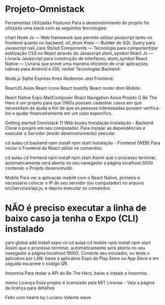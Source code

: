 # Projeto-Omnistack
Ferramentas Utilizadas
Features
Para o desenvolvimento do projeto foi utilizada uma stack com as seguintes tecnologias:

chart Node Js — Web framework que permite utilizar javascript tanto no frontend quanto no backend;
oil_drum Knex — Builder de SQL Query para Javascript
nail_care Styled Components — Tecnologia para componentizar estilização CSS no React através do Javascript
atom_symbol React Js — Livraria Javascript para construção de interfaces;
atom_symbol React Native — Livraria que provê uma maneira eficiente de criar aplicações nativas para Android e iOS;
rocket Tecnologias
Backend:

Node.js
Sqlite
Express
Knex
Nodemon
Jest
Frontend:

ReactJS
Axios
React icons
React toastify
React router dom
Mobile:

React Native
Expo
MailComposer
React Navigation
Axios
Projeto
O Be The Hero é um projeto para que ONGs possam cadastrar casos em que necessitem de ajuda a fim de que as pessoas interessadas possam verificá-los e ajudar financeiramente em um caso específico.

Getting started
Omnistack 11 Web
books Instalação
Instalação - Backend
Clone o projeto em seu computador. Para instalar as dependências e executar o Servidor (modo desenvolvimento) execute:

cd aulas
cd backend
npm install
npm start
Instalação - Frontend (WEB)
Para iniciar o Frontend do React utilize os comandos:

cd aulas
cd frontend
npm install
npm start
Assim que o processo terminar, automaticamente será aberta no seu navegador a página localhost:3000 contendo o Projeto desenvolvido.

Mobile
Para ver a aplicação mobile com o React Native, primeiro é necessário colocar o IP do seu servidor (ou computador) no arquivo src/services/api.js, e depois executar os comandos:

# NÃO é preciso executar a linha de baixo caso ja tenha o Expo (CLI) instalado
yarn global add install expo-cli
cd aulas
cd mobile
npm install
npm start
Assim que o processo terminar, automaticamente será aberta no seu navegador a página localhost:19002. Conecte seu emulador, ou teste o aplicativo por LAN: baixe o aplicativo Expo da Play Store ou App Store e em seguida escaneie o código QR.

Insomnia
Para testar a API do Be The Hero, baixe e instale o Insomnia.

memo Licença
Esse projeto é licensiado pela MIT License - Veja a página da licença para detalhes

Feito com hearts by Luciano Valente wave

